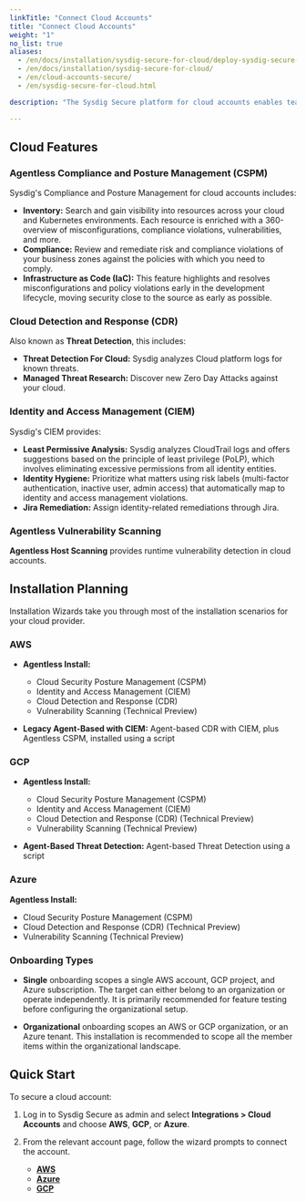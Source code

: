 ```yaml
---
linkTitle: "Connect Cloud Accounts"
title: "Connect Cloud Accounts"
weight: "1"
no_list: true
aliases:
  - /en/docs/installation/sysdig-secure-for-cloud/deploy-sysdig-secure-for-cloud-agentless/
  - /en/docs/installation/sysdig-secure-for-cloud/
  - /en/cloud-accounts-secure/
  - /en/sysdig-secure-for-cloud.html

description: "The Sysdig Secure platform for cloud accounts enables teams to secure builds, detect and respond to runtime threats, and continuously manage cloud configurations, permissions, and compliance. AWS and GCP support all the agentless cloud features from Sysdig. Azure supports agentless CSPM, CDR, and vulnerability scanning." 

---
```

## Cloud Features

### Agentless Compliance and Posture Management (CSPM)

Sysdig's Compliance and Posture Management for cloud accounts includes:

* **Inventory:** Search and gain visibility into resources across your cloud and Kubernetes environments. Each resource is enriched with a 360-overview of misconfigurations, compliance violations, vulnerabilities, and more. 
* **Compliance:** Review and remediate risk and compliance violations of your business zones against the policies with which you need to comply.
* **Infrastructure as Code (IaC):** This feature highlights and resolves misconfigurations and policy violations early in the development lifecycle, moving security close to the source as early as possible.

### Cloud Detection and Response (CDR)

Also known as **Threat Detection**, this includes:

* **Threat Detection For Cloud:** Sysdig analyzes Cloud platform logs for known threats.
* **Managed Threat Research:** Discover new Zero Day Attacks against your cloud. 

### Identity and Access Management (CIEM)
Sysdig's CIEM provides:

* **Least Permissive Analysis:** Sysdig analyzes CloudTrail logs and offers suggestions based on the principle of least privilege (PoLP), which involves eliminating excessive permissions from all identity entities. 
* **Identity Hygiene:** Prioritize what matters using risk labels (multi-factor authentication, inactive user, admin access) that automatically map to identity and access management violations.
* **Jira Remediation:** Assign identity-related remediations through Jira.  

### Agentless Vulnerability Scanning

**Agentless Host Scanning** provides runtime vulnerability detection in cloud accounts.

## Installation Planning

Installation Wizards take you through most of the installation scenarios for your cloud provider.

### AWS 

- **Agentless Install:** 
  - Cloud Security Posture Management (CSPM)
  - Identity and Access Management (CIEM)
  - Cloud Detection and Response (CDR)
  - Vulnerability Scanning (Technical Preview)

- **Legacy Agent-Based with CIEM:** Agent-based CDR with CIEM, plus Agentless CSPM, installed using a script

### GCP

- **Agentless Install:**  
  - Cloud Security Posture Management (CSPM)
  - Identity and Access Management (CIEM)
  - Cloud Detection and Response (CDR) (Technical Preview)
  - Vulnerability Scanning (Technical Preview)

- **Agent-Based Threat Detection:**  Agent-based Threat Detection using a script

### Azure

**Agentless Install:** 

- Cloud Security Posture Management (CSPM)
- Cloud Detection and Response (CDR) (Technical Preview)
- Vulnerability Scanning (Technical Preview)


### Onboarding Types

- **Single** onboarding scopes a single AWS account, GCP project, and Azure subscription. The target can either belong to an organization or operate independently. It is primarily recommended for feature testing before configuring the organizational setup.

- **Organizational** onboarding scopes an AWS or GCP organization, or an Azure tenant. This installation is recommended to scope all the member items within the organizational landscape.

## Quick Start

To secure a cloud account:

1. Log in to Sysdig Secure as admin and select **Integrations > Cloud Accounts** and choose **AWS**, **GCP**, or **Azure**.
3. From the relevant account page, follow the wizard prompts to connect the account.

   - **[AWS](/en/aws-secure/)**
   - **[Azure](/en/azure-secure)**
   - **[GCP](/en/gcp-secure)**
